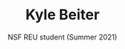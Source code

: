 ---
layout: page
title: Kyle Beiter
subtitle: NSF REU student (Summer 2021)
interests: Differential Privacy and Fairness
nextposition: Data Scientist at Optiver
img: https://media.licdn.com/dms/image/C4E03AQG61hk48uNRSQ/profile-displayphoto-shrink_400_400/0/1573441244356?e=1715817600&v=beta&t=5UJjPKuHD5lOclxDsNTf2IDVScwM97jQ_ADLFSgjJco
importance: 5
category: Former Students
---